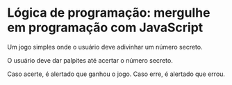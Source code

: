 # Lógica de programação: mergulhe em programação com JavaScript

Um jogo simples onde o usuário deve adivinhar um número secreto.

O usuário deve dar palpites até acertar o número secreto.

Caso acerte, é alertado que ganhou o jogo.
Caso erre, é alertado que errou.

